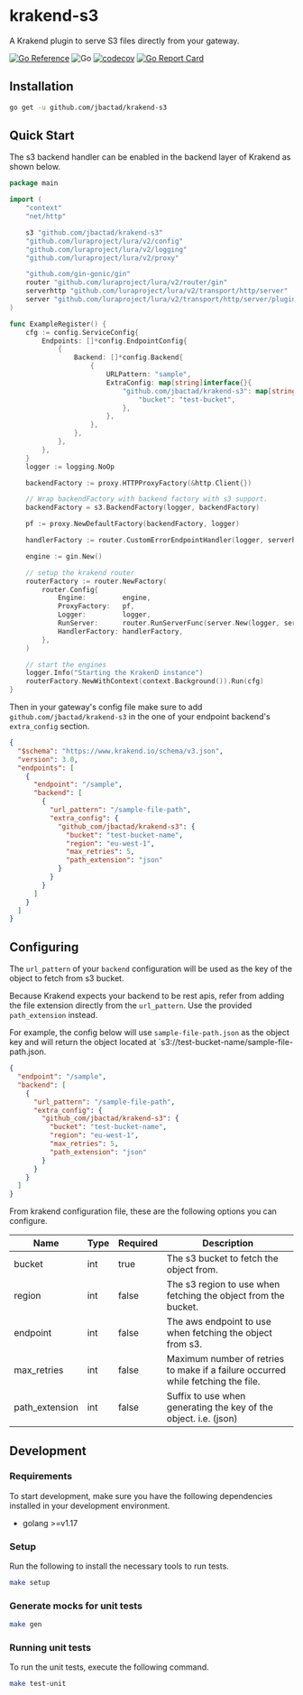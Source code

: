 # krakend-s3

A Krakend plugin to serve S3 files directly from your gateway.

[![Go Reference](https://pkg.go.dev/badge/github.com/jbactad/krakend-s3.svg)](https://pkg.go.dev/github.com/jbactad/krakend-s3)
![Go](https://github.com/jbactad/krakend-s3/actions/workflows/go.yml/badge.svg)
[![codecov](https://codecov.io/gh/jbactad/krakend-s3/branch/main/graph/badge.svg?token=OEX805T5L8)](https://codecov.io/gh/jbactad/krakend-s3)
[![Go Report Card](https://goreportcard.com/badge/github.com/jbactad/krakend-s3)](https://goreportcard.com/report/github.com/jbactad/krakend-s3)

## Installation

```bash
go get -u github.com/jbactad/krakend-s3
```

## Quick Start

The s3 backend handler can be enabled in the backend layer of Krakend as shown below.

```go
package main

import (
	"context"
	"net/http"

	s3 "github.com/jbactad/krakend-s3"
	"github.com/luraproject/lura/v2/config"
	"github.com/luraproject/lura/v2/logging"
	"github.com/luraproject/lura/v2/proxy"

	"github.com/gin-gonic/gin"
	router "github.com/luraproject/lura/v2/router/gin"
	serverhttp "github.com/luraproject/lura/v2/transport/http/server"
	server "github.com/luraproject/lura/v2/transport/http/server/plugin"
)

func ExampleRegister() {
	cfg := config.ServiceConfig{
		Endpoints: []*config.EndpointConfig{
			{
				Backend: []*config.Backend{
					{
						URLPattern: "sample",
						ExtraConfig: map[string]interface{}{
							"github.com/jbactad/krakend-s3": map[string]interface{}{
								"bucket": "test-bucket",
							},
						},
					},
				},
			},
		},
	}
	logger := logging.NoOp

	backendFactory := proxy.HTTPProxyFactory(&http.Client{})

	// Wrap backendFactory with backend factory with s3 support.
	backendFactory = s3.BackendFactory(logger, backendFactory)

	pf := proxy.NewDefaultFactory(backendFactory, logger)

	handlerFactory := router.CustomErrorEndpointHandler(logger, serverhttp.DefaultToHTTPError)

	engine := gin.New()

	// setup the krakend router
	routerFactory := router.NewFactory(
		router.Config{
			Engine:         engine,
			ProxyFactory:   pf,
			Logger:         logger,
			RunServer:      router.RunServerFunc(server.New(logger, serverhttp.RunServer)),
			HandlerFactory: handlerFactory,
		},
	)

	// start the engines
	logger.Info("Starting the KrakenD instance")
	routerFactory.NewWithContext(context.Background()).Run(cfg)
}
```

Then in your gateway's config file make sure to add `github.com/jbactad/krakend-s3` in the
one of your endpoint backend's `extra_config` section.

```json
{
  "$schema": "https://www.krakend.io/schema/v3.json",
  "version": 3.0,
  "endpoints": [
    {
      "endpoint": "/sample",
      "backend": [
        {
          "url_pattern": "/sample-file-path",
          "extra_config": {
            "github_com/jbactad/krakend-s3": {
              "bucket": "test-bucket-name",
              "region": "eu-west-1",
              "max_retries": 5,
              "path_extension": "json"
            }
          }
        }
      ]
    }
  ]
}
```

## Configuring

The `url_pattern` of your `backend` configuration will be used as the key of the object to fetch from s3 bucket.

Because Krakend expects your backend to be rest apis,
refer from adding the file extension directly from the `url_pattern`.
Use the provided `path_extension` instead.

For example, the config below will use `sample-file-path.json` as the object key
and will return the object located at `s3://test-bucket-name/sample-file-path.json.

```json
{
  "endpoint": "/sample",
  "backend": [
    {
      "url_pattern": "/sample-file-path",
      "extra_config": {
        "github_com/jbactad/krakend-s3": {
          "bucket": "test-bucket-name",
          "region": "eu-west-1",
          "max_retries": 5,
          "path_extension": "json"
        }
      }
    }
  ]
}
```

From krakend configuration file, these are the following options you can configure.

| Name           | Type | Required | Description                                                                      |
|----------------|------|:---------|----------------------------------------------------------------------------------|
| bucket         | int  | true     | The s3 bucket to fetch the object from.                                          |
| region         | int  | false    | The s3 region to use when fetching the object from the bucket.                   |
| endpoint       | int  | false    | The aws endpoint to use when fetching the object from s3.                        |
| max_retries    | int  | false    | Maximum number of retries to make if a failure occurred while fetching the file. |
| path_extension | int  | false    | Suffix to use when generating the key of the object. i.e. (json)                 |

## Development

### Requirements

To start development, make sure you have the following dependencies installed in your development environment.

- golang >=v1.17

### Setup

Run the following to install the necessary tools to run tests.

```bash
make setup
```

### Generate mocks for unit tests

```bash
make gen
```

### Running unit tests

To run the unit tests, execute the following command.

```bash
make test-unit
```
